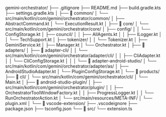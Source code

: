 gemini-orchestrator/
├── .gitignore
├── README.md
├── build.gradle.kts
├── settings.gradle.kts
│
├── 📁 common/
│   └── src/main/kotlin/com/gemini/orchestrator/common/
│       ├── AbstractCommand.kt
│       └── ExecutionResult.kt
│
├── 📁 core/
│   └── src/main/kotlin/com/gemini/orchestrator/core/
│       ├── config/
│       │   └── ConfigStorage.kt
│       ├── council/
│       │   ├── AllAgents.kt
│       │   ├── ILogger.kt
│       │   └── TechSupport.kt
│       ├── tokenizer/
│       │   └── Tokenizer.kt
│       ├── GeminiService.kt
│       ├── Manager.kt
│       └── Orchestrator.kt
│
├── 📁 adapters/
│   ├── 📁 adapter-cli/
│   │   └── src/main/kotlin/com/gemini/orchestrator/adapter/cli/
│   │       ├── CliAdapter.kt
│   │       └── CliConfigStorage.kt
│   │
│   └── 📁 adapter-android-studio/
│       └── src/main/kotlin/com/gemini/orchestrator/adapter/as/
│           ├── AndroidStudioAdapter.kt
│           └── PluginConfigStorage.kt
│
└── 📁 products/
    ├── 📁 cli/
    │   └── src/main/kotlin/com/gemini/orchestrator/cli/
    │       └── Main.kt
    │
    ├── 📁 android-studio-plugin/
    │   ├── src/main/kotlin/com/gemini/orchestrator/plugin/
    │   │   ├── OrchestratorToolWindowFactory.kt
    │   │   ├── ProgressLogger.kt
    │   │   └── RunOrchestratorAction.kt
    │   └── src/main/resources/META-INF/
    │       └── plugin.xml
    │
    └── 📁 vscode-extension/
        ├── .vscodeignore
        ├── package.json
        ├── tsconfig.json
        └── 📁 src/
            └── extension.ts
